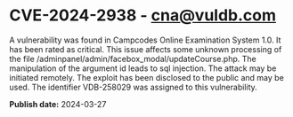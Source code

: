 # CVE-2024-2938 - cna@vuldb.com

A vulnerability was found in Campcodes Online Examination System 1.0. It has been rated as critical. This issue affects some unknown processing of the file /adminpanel/admin/facebox_modal/updateCourse.php. The manipulation of the argument id leads to sql injection. The attack may be initiated remotely. The exploit has been disclosed to the public and may be used. The identifier VDB-258029 was assigned to this vulnerability.

**Publish date:** 2024-03-27
